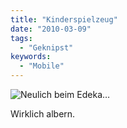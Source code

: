 ```yaml
---
title: "Kinderspielzeug"
date: "2010-03-09"
tags:
  - "Geknipst"
keywords:
  - "Mobile"
---
```


![Neulich beim Edeka…](/img/codecandies/IMG_0541-e1268174563309.jpg)

Wirklich albern.
